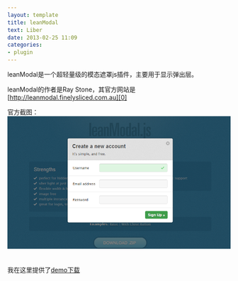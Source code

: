 ```yaml
---
layout: template
title: leanModal
text: Liber
date: 2013-02-25 11:09
categories:
- plugin
---
```

leanModal是一个超轻量级的模态遮罩js插件，主要用于显示弹出层。

leanModal的作者是Ray Stone，其官方网站是[http://leanmodal.finelysliced.com.au][0]

官方截图：  
<img src="/images/leanmodal.png" />  
　

我在这里提供了<a href="/images/leanModal.rar">demo下载</a>

[0]: http://finelysliced.com.au
